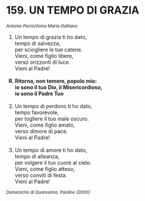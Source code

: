 # 159. UN TEMPO DI GRAZIA

<sub><i>Antonio Parisi/Anna Maria Galliano</i></sub>
<ol>
	<li>Un tempo di grazia ti ho dato,<br>
		tempo di salvezza,<br>
		per sciogliere le tue catene.<br>
		Vieni, come figlio libero,<br>
		verso orizzonti di luce.<br>
		Vieni al Padre!</li><br>
	<b><li type="A" value="18">Ritorna, non temere, popolo mio:<br>
		io sono il tuo Dio, il Misericordioso,<br>
		io sono il Padre Tuo</li></b><br>
	<li value="2">Un tempo di perdono ti ho dato,<br>
		tempo favorevole,<br>
		per togliere il tuo male oscuro.<br>
		Vieni, come figlio amato,<br>
		verso dimore di pace.<br>
		Vieni al Padre!</li><br>
	<li>Un tempo di amore ti ho dato,<br>
		tempo di alleanza,<br>
		per volgere il tuo cuore al cielo.<br>
		Vieni, come figlio atteso,<br>
		verso conviti di festa.<br>
		Vieni al Padre!</li>
</ol>
<sub><i>Domeniche di Quaresima, Paoline (2000)</i></sub>
